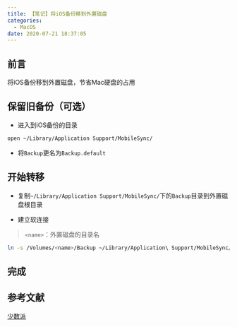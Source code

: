 ```yaml
---
title: 【笔记】将iOS备份移到外置磁盘
categories:
  - MacOS
date: 2020-07-21 18:37:05
---
```


## 前言

将iOS备份移到外置磁盘，节省Mac硬盘的占用

<!-- more -->

## 保留旧备份（可选）

- 进入到iOS备份的目录

``` sh
open ~/Library/Application Support/MobileSync/
```

- 将`Backup`更名为`Backup.default`

## 开始转移

- 复制`~/Library/Application Support/MobileSync/`下的`Backup`目录到外置磁盘根目录

- 建立软连接

> `<name>`：外置磁盘的目录名

``` sh
ln -s /Volumes/<name>/Backup ~/Library/Application\ Support/MobileSync/Backup
```

## 完成

## 参考文献

[少数派](https://sspai.com/post/33524)

